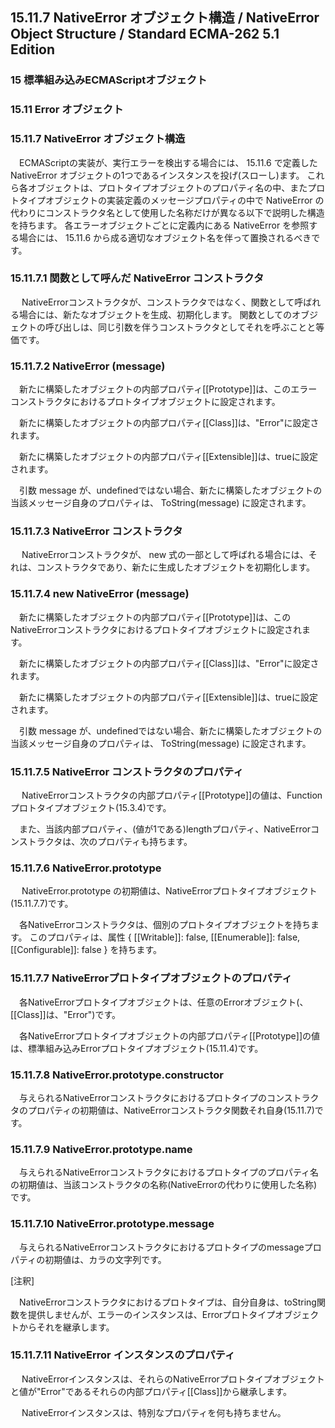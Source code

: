15.11.7 NativeError オブジェクト構造 / NativeError Object Structure / Standard ECMA-262 5.1 Edition
---------------------------------------------------------------------------------------------------

### 15 標準組み込みECMAScriptオブジェクト

### 15.11 Error オブジェクト

### 15.11.7 NativeError オブジェクト構造

　ECMAScriptの実装が、実行エラーを検出する場合には、 15.11.6 で定義した
NativeError オブジェクトの1つであるインスタンスを投げ(スローし)ます。
これら各オブジェクトは、プロトタイプオブジェクトのプロパティ名の中、またプロトタイプオブジェクトの実装定義のメッセージプロパティの中で
NativeError
の代わりにコンストラクタ名として使用した名称だけが異なる以下で説明した構造を持ちます。
各エラーオブジェクトごとに定義内にある NativeError を参照する場合には、
15.11.6 から成る適切なオブジェクト名を伴って置換されるべきです。

### 15.11.7.1 関数として呼んだ NativeError コンストラクタ

　
NativeErrorコンストラクタが、コンストラクタではなく、関数として呼ばれる場合には、新たなオブジェクトを生成、初期化します。
関数としてのオブジェクトの呼び出しは、同じ引数を伴うコンストラクタとしてそれを呼ぶことと等価です。

### 15.11.7.2 NativeError (message)

　新たに構築したオブジェクトの内部プロパティ[[Prototype]]は、このエラーコンストラクタにおけるプロトタイプオブジェクトに設定されます。

　新たに構築したオブジェクトの内部プロパティ[[Class]]は、"Error"に設定されます。

　新たに構築したオブジェクトの内部プロパティ[[Extensible]]は、trueに設定されます。

　引数 message
が、undefinedではない場合、新たに構築したオブジェクトの当該メッセージ自身のプロパティは、
ToString(message) に設定されます。

### 15.11.7.3 NativeError コンストラクタ

　 NativeErrorコンストラクタが、 new
式の一部として呼ばれる場合には、それは、コンストラクタであり、新たに生成したオブジェクトを初期化します。

### 15.11.7.4 new NativeError (message)

　新たに構築したオブジェクトの内部プロパティ[[Prototype]]は、このNativeErrorコンストラクタにおけるプロトタイプオブジェクトに設定されます。

　新たに構築したオブジェクトの内部プロパティ[[Class]]は、"Error"に設定されます。

　新たに構築したオブジェクトの内部プロパティ[[Extensible]]は、trueに設定されます。

　引数 message
が、undefinedではない場合、新たに構築したオブジェクトの当該メッセージ自身のプロパティは、
ToString(message) に設定されます。

### 15.11.7.5 NativeError コンストラクタのプロパティ

　
NativeErrorコンストラクタの内部プロパティ[[Prototype]]の値は、Functionプロトタイプオブジェクト(15.3.4)です。

　また、当該内部プロパティ、(値が1である)lengthプロパティ、NativeErrorコンストラクタは、次のプロパティも持ちます。

### 15.11.7.6 NativeError.prototype

　 NativeError.prototype
の初期値は、NativeErrorプロトタイプオブジェクト(15.11.7.7)です。

　各NativeErrorコンストラクタは、個別のプロトタイプオブジェクトを持ちます。
このプロパティは、属性 { [[Writable]]: false, [[Enumerable]]: false,
[[Configurable]]: false } を持ちます。

### 15.11.7.7 NativeErrorプロトタイプオブジェクトのプロパティ

　各NativeErrorプロトタイプオブジェクトは、任意のErrorオブジェクト(、[[Class]]は、"Error")です。

　各NativeErrorプロトタイプオブジェクトの内部プロパティ[[Prototype]]の値は、標準組み込みErrorプロトタイプオブジェクト(15.11.4)です。

### 15.11.7.8 NativeError.prototype.constructor

　与えられるNativeErrorコンストラクタにおけるプロトタイプのコンストラクタのプロパティの初期値は、NativeErrorコンストラクタ関数それ自身(15.11.7)です。

### 15.11.7.9 NativeError.prototype.name

　与えられるNativeErrorコンストラクタにおけるプロトタイプのプロパティ名の初期値は、当該コンストラクタの名称(NativeErrorの代わりに使用した名称)です。

### 15.11.7.10 NativeError.prototype.message

　与えられるNativeErrorコンストラクタにおけるプロトタイプのmessageプロパティの初期値は、カラの文字列です。

[注釈]

　NativeErrorコンストラクタにおけるプロトタイプは、自分自身は、toString関数を提供しませんが、エラーのインスタンスは、Errorプロトタイプオブジェクトからそれを継承します。

### 15.11.7.11 NativeError インスタンスのプロパティ

　
NativeErrorインスタンスは、それらのNativeErrorプロトタイプオブジェクトと値が"Error"であるそれらの内部プロパティ[[Class]]から継承します。

　 NativeErrorインスタンスは、特別なプロパティを何も持ちません。
